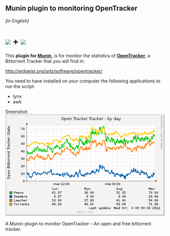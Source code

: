 Munin plugin to monitoring OpenTracker
---------------------------------------
_[in English]_

<img src="http://erdgeist.org/arts/software/opentracker/opentracker_beta3.png" width="200px" tyle="float: center"> **+** <img src="http://munin-monitoring.org/static/munin.png">
==
This **plugin for [Munin][1]**, is for monitor the statistics of **[OpenTracker][2]**, a Bittorrent Tracker that you will find in:

http://erdgeist.org/arts/software/opentracker/

You need to have installed on your computer the following applications to run the script:

+ lynx
+ awk


Sreenshot:
![Example of Munin graph](https://github.com/FoRTu/OpenTracker-Munin/raw/master/screenshot.png)


A Munin-plugin to monitor OpenTracker – An open and free bittorrent tracker.


[1]: http://munin-monitoring.org/
[2]: http://erdgeist.org/arts/software/opentracker/
[3]: https://github.com/FoRTu/PeerTracker-Munin/zipball/master